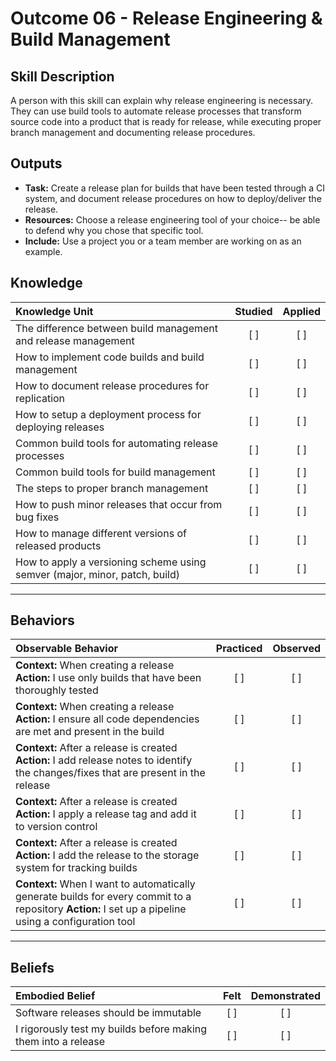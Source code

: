 # Outcome 06 - Release Engineering & Build Management

Skill Description
-----------------
A person with this skill can explain why release engineering is necessary. They can use build tools to automate release processes that transform source code into a product that is ready for release, while executing proper branch management and documenting release procedures. 


Outputs
-------
- **Task:** Create a release plan for builds that have been tested through a CI system, and document release procedures on how to deploy/deliver the release.
- **Resources:** Choose a release engineering tool of your choice-- be able to defend why you chose that specific tool.
- **Include:** Use a project you or a team member are working on as an example. 


## **Knowledge**

| Knowledge Unit   |      Studied      | Applied |
|:-----------------|:-----------------:|:-------:|
| The difference between build management and release management  | [ ] | [ ] |
| How to implement code builds and build management | [ ] | [ ] |
| How to document release procedures for replication | [ ] | [ ] |
| How to setup a deployment process for deploying releases  | [ ] | [ ] |
| Common build tools for automating release processes | [ ] | [ ] |
| Common build tools for build management | [ ] | [ ] |
| The steps to proper branch management  | [ ] | [ ] |
| How to push minor releases that occur from bug fixes | [ ] | [ ] |
| How to manage different versions of released products | [ ] | [ ] |
| How to apply a versioning scheme using semver (major, minor, patch, build) | [ ] | [ ] |



----------------


## **Behaviors**

| Observable Behavior   |      Practiced      | Observed |
|:----------------------|:------------------:|:--------:|
| **Context:** When creating a release **Action:** I use only builds that have been thoroughly tested | [ ] | [ ] |
| **Context:** When creating a release **Action:** I ensure all code dependencies are met and present in the build | [ ] | [ ] |
| **Context:** After a release is created **Action:** I add release notes to identify the changes/fixes that are present in the release | [ ] | [ ] |
| **Context:** After a release is created **Action:** I apply a release tag and add it to version control | [ ] | [ ] |
| **Context:** After a release is created **Action:** I add the release to the storage system for tracking builds | [ ] | [ ] |
| **Context:** When I want to automatically generate builds for every commit to a repository **Action:** I set up a pipeline using a configuration tool | [ ] | [ ] |


--------------


## **Beliefs**

| Embodied Belief   |      Felt          | Demonstrated |
|:------------------|:------------------:|:------------:|
| Software releases should be immutable | [ ] | [ ] |
| I rigorously test my builds before making them into a release | [ ] | [ ] |
